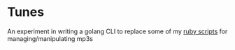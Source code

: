 # Tunes

An experiment in writing a golang CLI to replace some of my [ruby scripts](https://github.com/stve/bin) for managing/manipulating mp3s
